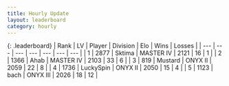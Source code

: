 ```yaml
---
title: Hourly Update
layout: leaderboard
category: hourly
---
```


{: .leaderboard}
| Rank | LV | Player | Division | Elo | Wins | Losses |
| --- | --- | --- | --- | --- | --- | --- |
| <span data-change="0">1</span> | 2877 | <span title="ID: 353063">Sktima</span> | MASTER IV | <span data-change="0">2121</span> | <span data-change="0">16</span> | <span data-change="0">1</span> |
| <span data-change="0">2</span> | 1366 | <span title="ID: 402846">Ahab</span> | MASTER IV | <span data-change="0">2103</span> | <span data-change="0">33</span> | <span data-change="0">6</span> |
| <span data-change="0">3</span> | 819 | <span title="ID: 611082">Mustard</span> | ONYX II | <span data-change="0">2059</span> | <span data-change="0">22</span> | <span data-change="0">8</span> |
| <span data-change="0">4</span> | 1736 | <span title="ID: 498412">LuckySpin</span> | ONYX II | <span data-change="0">2050</span> | <span data-change="0">15</span> | <span data-change="0">4</span> |
| <span data-change="0">5</span> | 1123 | <span title="ID: 281795">bach</span> | ONYX III | <span data-change="0">2026</span> | <span data-change="0">18</span> | <span data-change="0">12</span> |